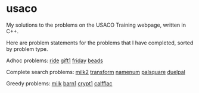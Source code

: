 usaco
=====

My solutions to the problems on the USACO Training webpage, written in C++.

Here are problem statements for the problems that I have completed, sorted by problem type.

Adhoc problems:
[ride](http://train.usaco.org/usacoprob2?a=VMFitccAOrE&S=ride)
[gift1](http://train.usaco.org/usacoprob2?a=VMFitccAOrE&S=gift1)
[friday](http://train.usaco.org/usacoprob2?a=VMFitccAOrE&S=friday)
[beads](http://train.usaco.org/usacoprob2?a=VMFitccAOrE&S=beads)

Complete search problems:
[milk2](http://train.usaco.org/usacoprob2?a=VMFitccAOrE&S=milk2)
[transform](http://train.usaco.org/usacoprob2?a=VMFitccAOrE&S=transform)
[namenum](http://train.usaco.org/usacoprob2?a=VMFitccAOrE&S=namenum)
[palsquare](http://train.usaco.org/usacoprob2?a=VMFitccAOrE&S=palsquare)
[duelpal](http://train.usaco.org/usacoprob2?a=VMFitccAOrE&S=dualpal)

Greedy problems:
[milk](http://train.usaco.org/usacoprob2?a=VMFitccAOrE&S=milk)
[barn1](http://train.usaco.org/usacoprob2?a=VMFitccAOrE&S=barn1)
[crypt1](http://train.usaco.org/usacoprob2?a=VMFitccAOrE&S=crypt1)
[calfflac](http://train.usaco.org/usacoprob2?a=VMFitccAOrE&S=calfflac)
